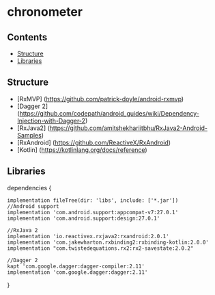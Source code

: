 # chronometer

Contents
-----------------

- [Structure](#structure)
- [Libraries](#libraries)


Structure
---------------

- [RxMVP] (https://github.com/patrick-doyle/android-rxmvp)
- [Dagger 2] (https://github.com/codepath/android_guides/wiki/Dependency-Injection-with-Dagger-2)
- [RxJava2] (https://github.com/amitshekhariitbhu/RxJava2-Android-Samples)
- [RxAndroid] (https://github.com/ReactiveX/RxAndroid)
- [Kotlin] (https://kotlinlang.org/docs/reference)


Libraries
---------------

dependencies {

    implementation fileTree(dir: 'libs', include: ['*.jar'])
    //Android support
    implementation 'com.android.support:appcompat-v7:27.0.1'
    implementation 'com.android.support:design:27.0.1'

    //RxJava 2
    implementation 'io.reactivex.rxjava2:rxandroid:2.0.1'
    implementation 'com.jakewharton.rxbinding2:rxbinding-kotlin:2.0.0'
    implementation "com.twistedequations.rx2:rx2-savestate:2.0.2"

    //Dagger 2
    kapt 'com.google.dagger:dagger-compiler:2.11'
    implementation 'com.google.dagger:dagger:2.11'

}
